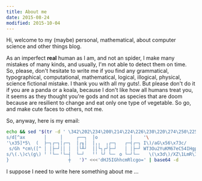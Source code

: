 ```yaml
---
title: About me
date: 2015-08-24
modified: 2015-10-04
---
```


Hi, welcome to my (maybe) personal, mathematical, about computer science and
other things blog.

As an imperfect **real** human as I am, and not an spider, I make many mistakes
of many kinds, and usually, I'm not able to detect them on time.
So, please, don't hesitate to write me if you find any grammatical,
typographical, computational, mathematical, logical, illogical, physical,
science fictional mistake. I thank you with all my guts!. But please don't do
it if you are a panda or a koala, because I don't like how all humans treat you,
it seems as they thought you're gods and not as species that are doom
because are resilient to change and eat only one type of vegetable. So go, and
make cute faces to others, not me.

So, anyway, here is my email:
<script markdown="0" src="data:text/javascript;base64,
PCEtLQpoPScmIzEwOCYjMTAnK2F0b2IoJ2RISjVJR2hoY21SbGNpQTdLU0F4TWpVbUl6RXhPQ1lq
TVRBeEppTTBOaVlLQ2c9PScpLnN1YnN0cmluZygxNiwzMikrJyMxMDAmIzEwMSc7YT0nJiM2NDsn
O249JyYjMTA0JiMxMDEmIzEwOCYjMTEzJztlPW4rYStoOwpkb2N1bWVudC53cml0ZSgnPGEgaCcr
ZXZhbChhdG9iKCdKM0psWmljckp6MGliV0VuS3lkcGJIUnZKeXNuT2ljclpTc25JaUJqYkdGekp3
PT0nKSkrJ3M9ImVtJyArICdhaWwiPicrZSsnPFwvJysnYScrJz4nKTsKLy8gLS0+Cg==">
</script>

~~~bash
echo && sed "$(tr -d ' \342\202\234\200\214\224\226\230\220\274\250\225\267\265\244\264' <<<'{ 
s/d[^ax       │     │     ┌──┐  │o            │    '\
'\x35]*5\  (  ├─┐┌─┐│┌─┐  │┌╖│  │╷╷  ╷┌─┐   ┌─┤┌─┐ I\)/aG\x56\x73c/
 s/Gh *cm\([^ │ │├─┘││ │  │└╨┘  ││└┐┌┘├─┘   │ │├─┘ WT3Ou2YuKM67eC54IHgpKM67eC5mKHggeCkpCg==]\)/UBsa/
s/\(.\)c\(g\) ╵ ╵└─╴╵└─┤  └─┘   ╵╵ └┘ └─╴ o └─┘└─╴   \(\x3d\)/XZ\1LmR\1C\2\3\3/
}                      ┼   ')" <<<'dHJ5IGhhcmRlcgo=' | base64 -d
~~~

I suppose I need to write here something about me ... 
